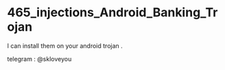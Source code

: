 # 465_injections_Android_Banking_Trojan

I can install them on your android trojan .

telegram : @skloveyou


